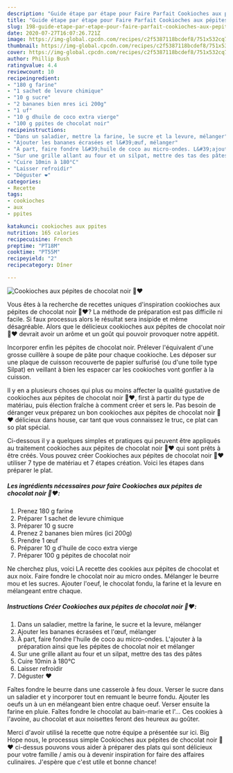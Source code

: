 ```yaml
---
description: "Guide étape par étape pour Faire Parfait Cookioches aux pépites de chocolat noir 🍫❤️"
title: "Guide étape par étape pour Faire Parfait Cookioches aux pépites de chocolat noir 🍫❤️"
slug: 198-guide-etape-par-etape-pour-faire-parfait-cookioches-aux-pepites-de-chocolat-noir
date: 2020-07-27T16:07:26.721Z
image: https://img-global.cpcdn.com/recipes/c2f5387118bcdef8/751x532cq70/cookioches-aux-pepites-de-chocolat-noir-🍫❤️-photo-principale-de-la-recette.jpg
thumbnail: https://img-global.cpcdn.com/recipes/c2f5387118bcdef8/751x532cq70/cookioches-aux-pepites-de-chocolat-noir-🍫❤️-photo-principale-de-la-recette.jpg
cover: https://img-global.cpcdn.com/recipes/c2f5387118bcdef8/751x532cq70/cookioches-aux-pepites-de-chocolat-noir-🍫❤️-photo-principale-de-la-recette.jpg
author: Phillip Bush
ratingvalue: 4.4
reviewcount: 10
recipeingredient:
- "180 g farine"
- "1 sachet de levure chimique"
- "10 g sucre"
- "2 bananes bien mres ici 200g"
- "1 uf"
- "10 g dhuile de coco extra vierge"
- "100 g ppites de chocolat noir"
recipeinstructions:
- "Dans un saladier, mettre la farine, le sucre et la levure, mélanger"
- "Ajouter les bananes écrasées et l&#39;œuf, mélanger"
- "À part, faire fondre l&#39;huile de coco au micro-ondes. L&#39;ajouter à la préparation ainsi que les pépites de chocolat noir et mélanger"
- "Sur une grille allant au four et un silpat, mettre des tas des pâtes"
- "Cuire 10min à 180°C"
- "Laisser refroidir"
- "Déguster ❤️"
categories:
- Recette
tags:
- cookioches
- aux
- ppites

katakunci: cookioches aux ppites 
nutrition: 165 calories
recipecuisine: French
preptime: "PT18M"
cooktime: "PT55M"
recipeyield: "2"
recipecategory: Dîner

---
```



![Cookioches aux pépites de chocolat noir 🍫❤️](https://img-global.cpcdn.com/recipes/c2f5387118bcdef8/751x532cq70/cookioches-aux-pepites-de-chocolat-noir-🍫❤️-photo-principale-de-la-recette.jpg)

Vous êtes à la recherche de recettes uniques d'inspiration cookioches aux pépites de chocolat noir 🍫❤️? La méthode de préparation est pas difficile ni facile. Si faux processus alors le résultat sera insipide et même désagréable. Alors que le délicieux cookioches aux pépites de chocolat noir 🍫❤️ devrait avoir un arôme et un goût qui pouvoir provoquer notre appétit.

Incorporer enfin les pépites de chocolat noir. Prélever l&#39;équivalent d&#39;une grosse cuillère à soupe de pâte pour chaque cookioche. Les déposer sur une plaque de cuisson recouverte de papier sulfurisé (ou d&#39;une toile type Silpat) en veillant à bien les espacer car les cookioches vont gonfler à la cuisson.

Il y en a plusieurs choses qui plus ou moins affecter la qualité gustative de cookioches aux pépites de chocolat noir 🍫❤️, first à partir du type de matériau, puis élection fraîche à comment créer et sers le. Pas besoin de déranger veux préparez un bon cookioches aux pépites de chocolat noir 🍫❤️ délicieux dans house, car tant que vous connaissez le truc, ce plat can so plat spécial.


Ci-dessous il y a quelques simples et pratiques qui peuvent être appliqués au traitement cookioches aux pépites de chocolat noir 🍫❤️ qui sont prêts à être créés. Vous pouvez créer Cookioches aux pépites de chocolat noir 🍫❤️ utiliser 7 type de matériau et 7 étapes création. Voici les étapes dans préparer le plat.

<!--inarticleads1-->

##### Les ingrédients nécessaires pour faire Cookioches aux pépites de chocolat noir 🍫❤️:

1. Prenez 180 g farine
1. Préparer 1 sachet de levure chimique
1. Préparer 10 g sucre
1. Prenez 2 bananes bien mûres (ici 200g)
1. Prendre 1 œuf
1. Préparer 10 g d&#39;huile de coco extra vierge
1. Préparer 100 g pépites de chocolat noir


Ne cherchez plus, voici LA recette des cookies aux pépites de chocolat et aux noix. Faire fondre le chocolat noir au micro ondes. Mélanger le beurre mou et les sucres. Ajouter l&#39;oeuf, le chocolat fondu, la farine et la levure en mélangeant entre chaque. 

<!--inarticleads2-->

##### Instructions Créer Cookioches aux pépites de chocolat noir 🍫❤️:

1. Dans un saladier, mettre la farine, le sucre et la levure, mélanger
1. Ajouter les bananes écrasées et l&#39;œuf, mélanger
1. À part, faire fondre l&#39;huile de coco au micro-ondes. L&#39;ajouter à la préparation ainsi que les pépites de chocolat noir et mélanger
1. Sur une grille allant au four et un silpat, mettre des tas des pâtes
1. Cuire 10min à 180°C
1. Laisser refroidir
1. Déguster ❤️


Faîtes fondre le beurre dans une casserole à feu doux. Verser le sucre dans un saladier et y incorporer tout en remuant le beurre fondu. Ajouter les oeufs un à un en mélangeant bien entre chaque oeuf. Verser ensuite la farine en pluie. Faîtes fondre le chocolat au bain-marie et l&#39;… Ces cookies à l&#39;avoine, au chocolat et aux noisettes feront des heureux au goûter. 


Merci d'avoir utilisé la recette que notre équipe a présentée sur ici. Big Hope nous, le processus simple Cookioches aux pépites de chocolat noir 🍫❤️ ci-dessus pouvons vous aider à préparer des plats qui sont délicieux pour votre famille / amis ou à devenir inspiration for faire des affaires culinaires. J'espère que c'est utile et bonne chance!
